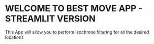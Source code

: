 # WELCOME TO BEST MOVE APP - STREAMLIT VERSION

This App will allow you to perform isochrone filtering for all the desired locations